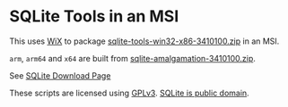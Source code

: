 # SQLite Tools in an MSI

This uses [WiX](https://wixtoolset.org/) to package [sqlite-tools-win32-x86-3410100.zip](https://www.sqlite.org/2023/sqlite-tools-win32-x86-3410100.zip) in an MSI.

`arm`, `arm64` and `x64` are built from [sqlite-amalgamation-3410100.zip](https://www.sqlite.org/2023/sqlite-amalgamation-3410100.zip).

See [SQLite Download Page](https://www.sqlite.org/download.html)

These scripts are licensed using [GPLv3](http://www.gnu.org/licenses). [SQLite is public domain](https://www.sqlite.org/copyright.html).
